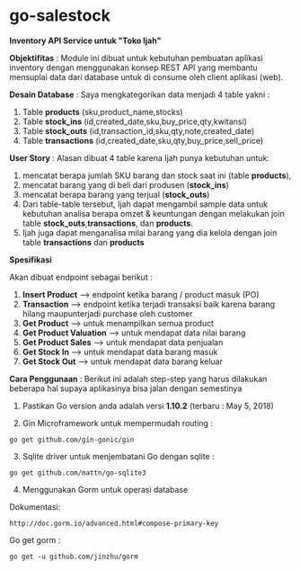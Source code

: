 # go-salestock
**Inventory API Service untuk "Toko Ijah"**

**Objektifitas** :
Module ini dibuat untuk kebutuhan pembuatan aplikasi inventory
dengan menggunakan konsep REST API yang membantu mensuplai data dari database
untuk di consume oleh client aplikasi (web).

**Desain Database** :
Saya mengkategorikan data menjadi 4 table yakni :
1. Table **products** (sku,product_name,stocks)
2. Table **stock_ins** (id,created_date,sku,buy_price,qty,kwitansi)
3. Table **stock_outs** (id,transaction_id,sku,qty,note,created_date)
4. Table **transactions** (id,created_date,sku,qty,buy_price,sell_price)

**User Story** :
Alasan dibuat 4 table karena Ijah punya kebutuhan untuk:
1. mencatat berapa jumlah SKU barang dan stock saat ini (table **products**),
2. mencatat barang yang di beli dari produsen (**stock_ins**) 
3. mencatat berapa barang yang terjual (**stock_outs**)
4. Dari table-table tersebut, Ijah dapat mengambil sample data untuk kebutuhan analisa berapa omzet & keuntungan dengan
melakukan join table **stock_outs**,**transactions**, dan **products**. 
5. Ijah juga dapat menganalisa milai barang yang dia kelola dengan join table **transactions** dan **products**

**Spesifikasi**

Akan dibuat endpoint sebagai berikut :

1. **Insert Product** --> endpoint ketika barang / product masuk (PO)
2. **Transaction** --> endpoint ketika terjadi transaksi baik karena barang hilang maupunterjadi purchase oleh customer
3. **Get Product** --> untuk menampilkan semua product
4. **Get Product Valuation** --> untuk mendapat data nilai barang
5. **Get Product Sales** --> untuk mendapat data penjualan
6. **Get Stock In** --> untuk mendapat data barang masuk
7. **Get Stock Out** --> untuk mendapat data barang keluar

**Cara Penggunaan** :
Berikut ini adalah step-step yang harus dilakukan beberapa hal supaya aplikasinya bisa jalan dengan semestinya

1. Pastikan Go version anda adalah versi **1.10.2** (terbaru : May 5, 2018)

2. Gin Microframework untuk mempermudah routing :
```
go get github.com/gin-gonic/gin
```

3. Sqlite driver untuk menjembatani Go dengan sqlite :
```
go get github.com/mattn/go-sqlite3
```

4. Menggunakan Gorm untuk operasi database

Dokumentasi:
```
http://doc.gorm.io/advanced.html#compose-primary-key
```

Go get gorm :
```
go get -u github.com/jinzhu/gorm

```